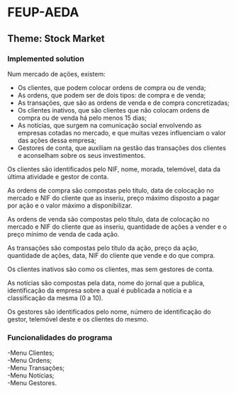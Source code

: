 # FEUP-AEDA

## Theme: Stock Market

### Implemented solution
Num mercado de ações, existem:
- Os clientes, que podem colocar ordens de compra ou de venda;   
- As ordens, que podem ser de dois tipos: de compra e de venda;
- As transações, que são as ordens de venda e de compra concretizadas;
- Os clientes inativos, que são clientes que não colocam ordens de compra ou
de venda há pelo menos 15 dias;
- As notícias, que surgem na comunicação social envolvendo as empresas
cotadas no mercado, e que muitas vezes influenciam o valor das ações dessa
empresa;
- Gestores de conta, que auxiliam na gestão das transações dos clientes e
aconselham sobre os seus investimentos.

Os clientes são identificados pelo NIF, nome, morada, telemóvel, data da última
atividade e gestor de conta.

As ordens de compra são compostas pelo título, data de colocação no mercado e
NIF do cliente que as inseriu, preço máximo disposto a pagar por ação e o valor
máximo a disponibilizar.

As ordens de venda são compostas pelo título, data de colocação no mercado e
NIF do cliente que as inseriu, quantidade de ações a vender e o preço mínimo de
venda de cada ação.

As transações são compostas pelo título da ação, preço da ação, quantidade de
ações, data, NIF do cliente que vende e do que compra.

Os clientes inativos são como os clientes, mas sem gestores de conta.

As notícias são compostas pela data, nome do jornal que a publica, identificação
da empresa sobre a qual é publicada a notícia e a classificação da mesma (0 a 10).

Os gestores são identificados pelo nome, número de identificação do gestor,
telemóvel deste e os clientes do mesmo.

### Funcionalidades do programa
  -Menu Clientes;   
  -Menu Ordens;   
  -Menu Transações;   
  -Menu Notícias;   
  -Menu Gestores.    
